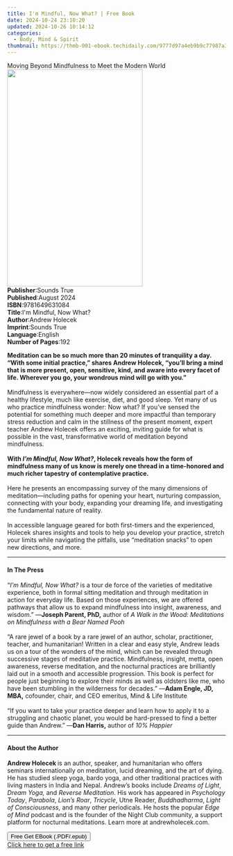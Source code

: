 ```yaml
---
title: I'm Mindful, Now What? | Free Book
date: 2024-10-24 23:10:20
updated: 2024-10-26 10:14:12
categories:
  - Body, Mind & Spirit
thumbnail: https://thmb-001-ebook.techidaily.com/9777d97a4eb9b9c77987a33b58022593d6892bc86344bd7117b6cc0d9890c8bb.jpg
---
```

<main id="book-container">
  <div class="flex flex-col">
    <div class="book-brief flex-1 py-6 px-4 sm:p-6 md:py-10 md:px-8">
      <!-- brief-->
      <div class="book-brief-main">
        Moving Beyond Mindfulness to Meet the Modern World
      </div>
    </div>
    <div
      class="book-meta-info flex-1 grid gap-4 col-start-1 col-end-3 row-start-1 sm:mb-6 sm:grid-cols-4 lg:gap-6 lg:col-start-2 lg:row-end-6 lg:row-span-6 lg:mb-0"
    >
      <div
        class="book-meta-info-left place-content-center mt-4 p-4 text-sm leading-6 col-start-2 col-span-2 dark:text-slate-400"
      >
        <img
          class="w-full h-500 object-cover rounded-lg sm:h-255 sm:col-span-2 lg:col-span-full"
          src="https://img-001-ebook.techidaily.com/fe9aedce9598eaf1f92cda2707515adb1d1c4616a5c49d2d36f318e7ce3caf81.jpg"
          alt=""
          width="312"
          height="500"
        />
      </div>
      <div
        class="book-meta-info-right mt-2 col-start-1 row-start-2 col-span-3 self-center"
      >
        <!-- meta data  -->
        <div class="flex flex-col px-4 md:px-8">
          <div class="flex-1">
            <strong>Publisher</strong>:<span class="px-2">Sounds True</span>
          </div>
          <div class="flex-1">
            <strong>Published</strong>:<span class="px-2">August 2024</span>
          </div>
          <div class="flex-1">
            <strong>ISBN</strong>:<span class="px-2">9781649631084</span>
          </div>
          <div class="flex-1">
            <strong>Title</strong>:<span class="px-2"
              >I&#39;m Mindful, Now What?</span
            >
          </div>
          <div class="flex-1">
            <strong>Author</strong>:<span class="px-2">Andrew Holecek</span>
          </div>
          <div class="flex-1">
            <strong>Imprint</strong>:<span class="px-2">Sounds True</span>
          </div>
          <div class="flex-1">
            <strong>Language</strong>:<span class="px-2">English</span>
          </div>
          <div class="flex-1">
            <strong>Number of Pages</strong>:<span class="px-2">192</span>
          </div>
        </div>
      </div>
    </div>
    <div class="book-description flex-1 py-6 px-4 sm:p-6 md:py-10 md:px-8">
      <div class="book-description-main">
        <div accordion-content="" id="description">
          <p>
            <b
              >Meditation can be so much more than 20 minutes of tranquility a
              day. “With some initial practice,” shares Andrew Holecek, “you’ll
              bring a mind that is more present, open, sensitive, kind, and
              aware into every facet of life. Wherever you go, your wondrous
              mind will go with you.”</b
            ><br /><br />Mindfulness is everywhere—now widely considered an
            essential part of a healthy lifestyle, much like exercise, diet, and
            good sleep. Yet many of us who practice mindfulness wonder: Now
            what? If you’ve sensed the potential for something much deeper and
            more impactful than temporary stress reduction and calm in the
            stillness of the present moment, expert teacher Andrew Holecek
            offers an exciting, inviting guide for what is possible in the vast,
            transformative world of meditation beyond mindfulness.<br /><br /><b
              >With <i>I’m Mindful, Now What?</i>, Holecek reveals how the form
              of mindfulness many of us know is merely one thread in a
              time-honored and much richer tapestry of contemplative practice. </b
            ><br /><br />Here he presents an encompassing survey of the many
            dimensions of meditation—including paths for opening your heart,
            nurturing compassion, connecting with your body, expanding your
            dreaming life, and investigating the fundamental nature of
            reality.<br /><br />In accessible language geared for both
            first-timers and the experienced, Holecek shares insights and tools
            to help you develop your practice, stretch your limits while
            navigating the pitfalls, use “meditation snacks” to open new
            directions, and more.
          </p>
        </div>
        <div class="accordion-fader"></div>
      </div>
    </div>
    <div class="book-excerpts flex-1 py-6 px-4 sm:p-6 md:py-10 md:px-8">
      <!-- excerpts-->
      <div class="book-excerpts-main">
        <hr />
        <h4 class="placeholder placeholder-heading">
          <span>In The Press</span>
        </h4>
        <p></p>
        <p>
          “<i>I’m Mindful, Now What?</i> is a tour de force of the varieties of
          meditative experience, both in formal sitting meditation and through
          meditation in action for everyday life. Based on those experiences, we
          are offered pathways that allow us to expand mindfulness into insight,
          awareness, and wisdom.” —<b>Joseph Parent, PhD,</b> author of
          <i
            >A Walk in the Wood: Meditations on Mindfulness with a Bear Named
            Pooh</i
          ><br /><br />“A rare jewel of a book by a rare jewel of an author,
          scholar, practitioner, teacher, and humanitarian! Written in a clear
          and easy style, Andrew leads us on a tour of the wonders of the mind,
          which can be revealed through successive stages of meditative
          practice. Mindfulness, insight, metta, open awareness, reverse
          meditation, and the nocturnal practices are brilliantly laid out in a
          smooth and accessible progression. This book is perfect for people
          just beginning to explore their minds as well as oldsters like me, who
          have been stumbling in the wilderness for decades.” —<b
            >Adam Engle, JD, MBA,</b
          >
          cofounder, chair, and CEO emeritus, Mind &amp; Life Institute<br /><br />“If
          you want to take your practice deeper and learn how to apply it to a
          struggling and chaotic planet, you would be hard-pressed to find a
          better guide than Andrew.” —<b>Dan Harris,</b> author of
          <i>10% Happier</i>
        </p>
        <p></p>
      </div>
    </div>
    <div class="book-about-author flex-1 py-6 px-4 sm:p-6 md:py-10 md:px-8">
      <!-- about author-->
      <div class="book-main-author-main">
        <hr />
        <h4 class="placeholder placeholder-heading">
          <span>About the Author</span>
        </h4>
        <p>
          <b>Andrew Holecek </b>is an author, speaker, and humanitarian who
          offers seminars internationally on meditation, lucid dreaming, and the
          art of dying. He has studied sleep yoga, bardo yoga, and other
          traditional practices with living masters in India and Nepal. Andrew’s
          books include <i>Dreams of Light</i>, <i>Dream Yoga</i><i>, </i>and
          <i>Reverse Meditation</i>. His work has appeared in
          <i>Psychology Today</i>,<i> Parabola</i>,<i> Lion’s Roar</i>,<i>
            Tricycle</i
          >,<i> </i>Utne Reader,<i> Buddhadharma</i>,<i>
            Light of Consciousness</i
          >, and many other periodicals. He hosts the popular
          <i>Edge of Mind </i>podcast and is the founder of the Night Club
          community, a support platform for nocturnal meditations. Learn more at
          andrewholecek.com.
        </p>
      </div>
    </div>
    <div class="book-free-get flex-1 py-6 px-4 sm:p-6 md:py-10 md:px-8">
      <button
        id="btn-free-get"
        class="bg-blue-500 hover:bg-blue-700 text-white font-bold py-2 px-4 rounded"
      >
        Free Get EBook (.PDF/.epub)
      </button>
      <div id="countdown-display" class="px-2 text-lg mt-2"></div>
      <a
        id="free-link"
        class="hidden bg-blue-500 hover:bg-blue-700 text-white font-bold py-2 px-4 rounded"
        href="https://www.ebooks.com/en-us/book/211232252/i-m-mindful-now-what/andrew-holecek/"
        target="_blank"
        >Click here to get a free link</a
      >
    </div>
    <script>
      let countdownTime = 0;
      let countdownInterval = null;
      document
        .getElementById('btn-free-get')
        .addEventListener('click', startCountdown);
      function startCountdown() {
        countdownTime = new Date().getTime() + 60000 * 3;
        countdownInterval = setInterval(updateCountdown, 1000);
        document.getElementById('btn-free-get').disabled = true;
        document
          .getElementById('btn-free-get')
          .classList.add('bg-gray-500', 'cursor-not-allowed');
      }
      function updateCountdown() {
        let currentTime = new Date().getTime();
        let timeLeft = countdownTime - currentTime;
        let secondsLeft = Math.floor(timeLeft / 1000);
        document.getElementById('countdown-display').innerHTML =
          `Remaining time: ${secondsLeft} seconds.`;
        if (secondsLeft <= 0) {
          clearInterval(countdownInterval);
          document.getElementById('btn-free-get').classList.add('hidden');
          document.getElementById('free-link').classList.remove('hidden');
          document.getElementById('countdown-display').innerHTML = '';
        }
      }
    </script>
  </div>
</main>
